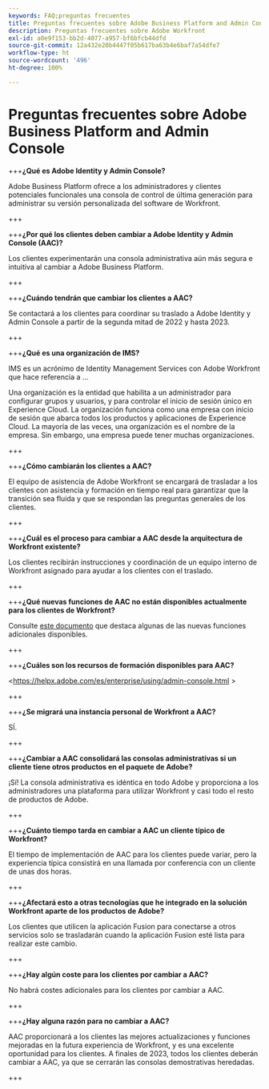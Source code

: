 ```yaml
---
keywords: FAQ;preguntas frecuentes
title: Preguntas frecuentes sobre Adobe Business Platform and Admin Console
description: Preguntas frecuentes sobre Adobe Workfront
exl-id: a0e9f153-bb2d-4077-a957-bf6bfcb44dfd
source-git-commit: 12a432e20b4447f05b617ba63b4e6baf7a54dfe7
workflow-type: ht
source-wordcount: '496'
ht-degree: 100%

---
```


# Preguntas frecuentes sobre Adobe Business Platform and Admin Console

+++**¿Qué es Adobe Identity y Admin Console?**

Adobe Business Platform ofrece a los administradores y clientes potenciales funcionales una consola de control de última generación para administrar su versión personalizada del software de Workfront.

+++

+++**¿Por qué los clientes deben cambiar a Adobe Identity y Admin Console (AAC)?**

Los clientes experimentarán una consola administrativa aún más segura e intuitiva al cambiar a Adobe Business Platform.

+++

+++**¿Cuándo tendrán que cambiar los clientes a AAC?**

Se contactará a los clientes para coordinar su traslado a Adobe Identity y Admin Console a partir de la segunda mitad de 2022 y hasta 2023.

+++

+++**¿Qué es una organización de IMS?**

IMS es un acrónimo de Identity Management Services con Adobe Workfront que hace referencia a ...

Una organización es la entidad que habilita a un administrador para configurar grupos y usuarios, y para controlar el inicio de sesión único en Experience Cloud. La organización funciona como una empresa con inicio de sesión que abarca todos los productos y aplicaciones de Experience Cloud. La mayoría de las veces, una organización es el nombre de la empresa. Sin embargo, una empresa puede tener muchas organizaciones.

+++

+++**¿Cómo cambiarán los clientes a AAC?**

El equipo de asistencia de Adobe Workfront se encargará de trasladar a los clientes con asistencia y formación en tiempo real para garantizar que la transición sea fluida y que se respondan las preguntas generales de los clientes.

+++

+++**¿Cuál es el proceso para cambiar a AAC desde la arquitectura de Workfront existente?**

Los clientes recibirán instrucciones y coordinación de un equipo interno de Workfront asignado para ayudar a los clientes con el traslado.

+++

+++**¿Qué nuevas funciones de AAC no están disponibles actualmente para los clientes de Workfront?**

Consulte [este documento](overview.md) que destaca algunas de las nuevas funciones adicionales disponibles.

+++

+++**¿Cuáles son los recursos de formación disponibles para AAC?**

&lt;https://helpx.adobe.com/es/enterprise/using/admin-console.html >

+++

+++**¿Se migrará una instancia personal de Workfront a AAC?**

SÍ.

+++

+++**¿Cambiar a AAC consolidará las consolas administrativas si un cliente tiene otros productos en el paquete de Adobe?**

¡Sí! La consola administrativa es idéntica en todo Adobe y proporciona a los administradores una plataforma para utilizar Workfront y casi todo el resto de productos de Adobe.

+++

+++**¿Cuánto tiempo tarda en cambiar a AAC un cliente típico de Workfront?**

El tiempo de implementación de AAC para los clientes puede variar, pero la experiencia típica consistirá en una llamada por conferencia con un cliente de unas dos horas.

+++

+++**¿Afectará esto a otras tecnologías que he integrado en la solución Workfront aparte de los productos de Adobe?**

Los clientes que utilicen la aplicación Fusion para conectarse a otros servicios solo se trasladarán cuando la aplicación Fusion esté lista para realizar este cambio.

+++

+++**¿Hay algún coste para los clientes por cambiar a AAC?**

No habrá costes adicionales para los clientes por cambiar a AAC.

+++

+++**¿Hay alguna razón para no cambiar a AAC?**

AAC proporcionará a los clientes las mejores actualizaciones y funciones mejoradas en la futura experiencia de Workfront, y es una excelente oportunidad para los clientes. A finales de 2023, todos los clientes deberán cambiar a AAC, ya que se cerrarán las consolas demostrativas heredadas.

+++